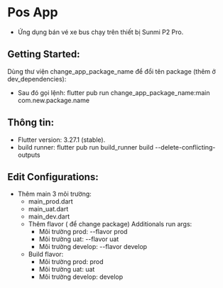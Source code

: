 # Pos App
- Ứng dụng bán vé xe bus chạy trên thiết bị Sunmi P2 Pro.

## Getting Started:
Dùng thư viện change_app_package_name để đổi tên package (thêm ở dev_dependencies):
- Sau đó gọi lệnh: flutter pub run change_app_package_name:main com.new.package.name


## Thông tin:
- Flutter version: 3.27.1 (stable).
- build runner: flutter pub run build_runner build --delete-conflicting-outputs


## Edit Configurations:
- Thêm main 3 môi trường: 
  - main_prod.dart
  - main_uat.dart
  - main_dev.dart
  - Thêm flavor ( để change package) Additionals run args:
    - Môi trường prod: --flavor prod
    - Môi trường uat: --flavor uat
    - Môi trường develop: --flavor develop
  - Build flavor:
    - Môi trường prod: prod
    - Môi trường uat: uat
    - Môi trường develop: develop


  
